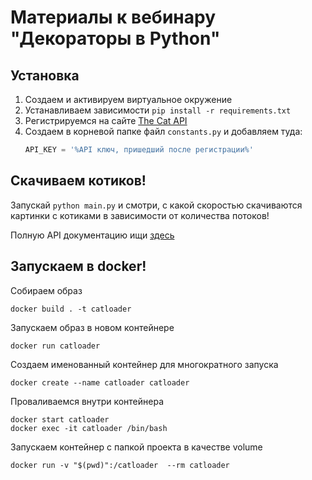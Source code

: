 # Материалы к вебинару "Декораторы в Python"

## Установка

1. Создаем и активируем виртуальное окружение
2. Устанавливаем зависимости `pip install -r requirements.txt`
3. Регистрируемся на сайте [The Cat API](https://thecatapi.com/)
4. Создаем в корневой папке файл `constants.py` и добавляем туда:
    ```python
    API_KEY = '%API ключ, пришедший после регистрации%'
    ```

## Скачиваем котиков!

Запускай `python main.py` и смотри, 
с какой скоростью скачиваются картинки с котиками в зависимости от количества потоков!

Полную API документацию ищи [здесь](https://docs.thecatapi.com/api-reference/images/images-search)

## Запускаем в docker!

Собираем образ

```shell
docker build . -t catloader
```

Запускаем образ в новом контейнере

```shell
docker run catloader
```

Создаем именованный контейнер для многократного запуска

```shell
docker create --name catloader catloader
```

Проваливаемся внутри контейнера

```shell
docker start catloader
docker exec -it catloader /bin/bash
```
Запускаем контейнер с папкой проекта в качестве volume

```shell
docker run -v "$(pwd)":/catloader  --rm catloader
```
